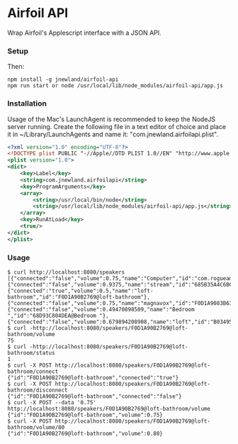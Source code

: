 # Airfoil API

Wrap Airfoil's Applescript interface with a JSON API.

### Setup

Then:

    npm install -g jnewland/airfoil-api
    npm run start or node /usr/local/lib/node_modules/airfoil-api/app.js

### Installation

Usage of the Mac's LaunchAgent is recommended to keep the NodeJS server running. Create the following file in a text editor of choice and place it in ~/Library/LaunchAgents and name it: "com.jnewland.airfoilapi.plist". 

```xml
<?xml version="1.0" encoding="UTF-8"?>
<!DOCTYPE plist PUBLIC "-//Apple//DTD PLIST 1.0//EN" "http://www.apple.com/DTDs/PropertyList-1.0.dtd">
<plist version="1.0">
<dict>
	<key>Label</key>
	<string>com.jnewland.airfoilapi</string>
	<key>ProgramArguments</key>
	<array>
		<string>/usr/local/bin/node</string>
		<string>/usr/local/lib/node_modules/airfoil-api/app.js</string>
	</array>
	<key>RunAtLoad</key>
	<true/>
</dict>
</plist>
```

### Usage

    $ curl http://localhost:8080/speakers
    [{"connected":"false","volume":0.75,"name":"Computer","id":"com.rogueamoeba.airfoil.LocalSpeaker"},{"connected":"false","volume":0.9375,"name":"stream","id":"685B35A4C6BC@stream"},{"connected":"true","volume":0.5,"name":"loft-bathroom","id":"F0D1A90B2769@loft-bathroom"},{"connected":"false","volume":0.75,"name":"magnavox","id":"F0D1A9083B63@magnavox"},{"connected":"false","volume":0.49470898509,"name":"Bedroom ","id":"68D93C804DEA@Bedroom "},{"connected":"false","volume":0.679894208908,"name":"loft","id":"B034953D7649@loft"}]
    $ curl -http://localhost:8080/speakers/F0D1A90B2769@loft-bathroom/volume
    75
    $ curl -http://localhost:8080/speakers/F0D1A90B2769@loft-bathroom/status
    1
    $ curl -X POST http://localhost:8080/speakers/F0D1A90B2769@loft-bathroom/connect
    {"id":"F0D1A90B2769@loft-bathroom","connected":"true"}
    $ curl -X POST http://localhost:8080/speakers/F0D1A90B2769@loft-bathroom/disconnect
    {"id":"F0D1A90B2769@loft-bathroom","connected":"false"}
    $ curl -X POST --data '0.75' http://localhost:8080/speakers/F0D1A90B2769@loft-bathroom/volume
    {"id":"F0D1A90B2769@loft-bathroom","volume":0.75}
    $ curl -X POST http://localhost:8080/speakers/F0D1A90B2769@loft-bathroom/volume/80
    {"id":"F0D1A90B2769@loft-bathroom","volume":0.80}
    
